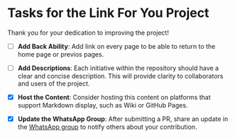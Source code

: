 # Tasks for the Link For You Project

Thank you for your dedication to improving the project!

- [ ] **Add Back Ability**: Add link on every page to be able to return to the home page or previos pages.
- [ ] **Add Descriptions**: Each initiative within the repository should have a clear and concise description. This will provide clarity to collaborators and users of the project.

- [x] **Host the Content**: Consider hosting this content on platforms that support Markdown display, such as Wiki or GitHub Pages.
- [x] **Update the WhatsApp Group**: After submitting a PR, share an update in the [WhatsApp group](https://chat.whatsapp.com/JjD8eijWfDXD10QbM2VyaX) to notify others about your contribution.
